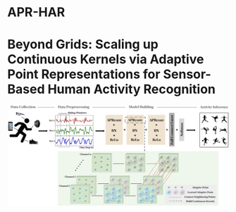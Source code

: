 # APR-HAR   
# Beyond Grids: Scaling up Continuous Kernels via Adaptive Point Representations for Sensor-Based Human Activity Recognition
![img text](https://github.com/MinghuiYao/APR-HAR/blob/main/APR.png)
